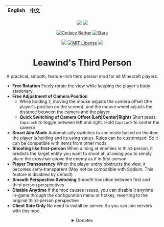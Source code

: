 <div align=center>

| English | [中文](./README-ZH.md) |
|---------|----------------------|

[![](https://img.shields.io/curseforge/dt/930880?style=flat&logo=curseforge&color=F1643%5E&cacheSeconds=3600&label=Downloads)](https://www.curseforge.com/minecraft/mc-mods/leawind-third-person)
[![](https://img.shields.io/modrinth/dt/S3D3QF0M?style=flat&logo=modrinth&color=17B85A&cacheSeconds=3600&label=Downloads)](https://modrinth.com/mod/leawind-third-person)

[![Codacy Badge](https://img.shields.io/codacy/grade/41e70a17218c4773aefb62382b9547a6)](https://app.codacy.com/gh/Leawind/Third-Person/dashboard?utm_source=gh&utm_medium=referral&utm_content=&utm_campaign=Badge_grade)
[![Stars](https://img.shields.io/github/stars/LEAWIND/Third-Person?style=flat&logo=github&color=daaa3f)](https://github.com/LEAWIND/Third-Person)

[![](https://img.shields.io/github/last-commit/LEAWIND/Third-Person?logo=github)](https://github.com/LEAWIND/Third-Person)
[![MIT License](https://img.shields.io/badge/license-MIT-blue.svg)](https://github.com/LEAWIND/Third-Person?tab=MIT-1-ov-file)
[![](https://img.shields.io/github/deployments/LEAWIND/Third-Person/github-pages?style=flat&logo=github&label=Documentation&cacheSeconds=900)](https://leawind.github.io/Third-Person/en-US/?autolang)

# Leawind's Third Person

A practical, smooth, feature-rich third person mod for all Minecraft players.

</div>

- **Free Rotation** Freely rotate the view while keeping the player's body stationary.
- **Free Adjustment of Camera Position**
	- While holding `Z`, moving the mouse adjusts the camera offset (the player's position on the screen), and the mouse wheel adjusts the distance between the camera and the player
	- **Quick Switching of Camera Offset (Left|Center|Right)** Short press `CapsLock` to toggle between left and right. Hold `CapsLock` to center the camera
- **Smart Aim Mode** Automatically switches to aim mode based on the item the player is holding and its using status. Rules can be customized. So it can be compatible with items from other mods
- **Shooting like first-person** When aiming at enemies in third-person, it predicts the target entity you want to shoot at, allowing you to simply place the crosshair above the enemy as if in first-person
- **Player Transparency** When the player entity obstructs the view, it becomes semi-transparent (May not be compatible with Sodium. This feature is disabled by default)
- **Smooth Perspective Switching** Smooth transition between first and third person perspectives
- **Disable Anytime** If the mod causes issues, you can disable it anytime in-game through the configuration menu or hotkey, reverting to the original third-person perspective
- **Client Side Only** No need to install on server. So you can join servers with this mod.

<div align=center>
<details>
<summary>Donates</summary>

<img alt=ΨQ src=https://github.com/Leawind/Third-Person/raw/gh-pages/docs/public/donate/IHY-216.jpg width=648/>

> <details>
>
> <summary>Donate using Wechat</summary>
>
> <img alt=wechat src=https://github.com/Leawind/Third-Person/raw/gh-pages/docs/public/donate/wechat.jpg width=320 />
>
> </details>

> <details>
> <summary>Other ways</summary>
>
> [Buy Me a Coffee](https://www.buymeacoffee.com/leawind)  
> [Afdian (爱发电)](https://afdian.com/a/Leawind)
>
> </details>

</details>
</div>
